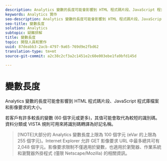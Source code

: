 ```yaml
---
description: Analytics 變數的長度可能會影響到 HTML 程式碼片段、JavaScript 程式庫檔案和影像要求的大小。
keywords: Analytics 實作
seo-description: Analytics 變數的長度可能會影響到 HTML 程式碼片段、JavaScript 程式庫檔案和影像要求的大小。
seo-title: 變數長度
solution: Analytics
subtopic: 疑難排解
title: 變數長度
topic: 開發人員和實作
uuid: 87deabb3-2acb-4797-9a65-769d9e2fbd62
translation-type: tm+mt
source-git-commit: a2c38c2cf3a2c1451e2c60e003ebe1fa9bfd145d

---
```



# 變數長度

Analytics 變數的長度可能會影響到 HTML 程式碼片段、JavaScript 程式庫檔案和影像要求的大小。

若客戶有許多較長的變數 (60 個字元或更多)，其值可能會取代為較短的識別碼。資料分類或 VISTA 規則可用來將識別碼轉譯為好記名稱。

> [!NOTE]大部分的 Analytics 變數長度上限為 100 個字元 (eVar 的上限為 255 個字元)。Internet Explorer 允許 GET 影像要求 URL 中最多總共可有 2,048 個字元。影像要求限制不僅適用於變數，也適用於瀏覽器、作業系統和瀏覽器外掛程式 (僅限 Netscape/Mozilla) 的相關資訊。

